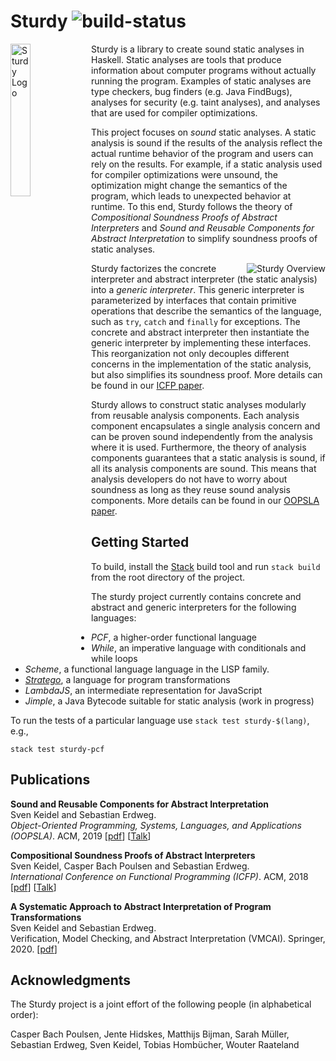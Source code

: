 # Sturdy ![build-status](https://travis-ci.org/svenkeidel/sturdy.svg?branch=master)

<img align="left" alt="Sturdy Logo" src="/logo.svg" width="25%">

Sturdy is a library to create sound static analyses in Haskell.
Static analyses are tools that produce information about computer programs without actually running the program.
Examples of static analyses are type checkers, bug finders (e.g. Java FindBugs), analyses for security (e.g. taint analyses), and analyses that are used for compiler optimizations.

This project focuses on _sound_ static analyses.
A static analysis is sound if the results of the analysis reflect the actual runtime behavior of the program and users can rely on the results.
For example, if a static analysis used for compiler optimizations were unsound, the optimization might change the semantics of the program, which leads to unexpected behavior at runtime.
To this end, Sturdy follows the theory of _Compositional Soundness Proofs of Abstract Interpreters_ and _Sound and Reusable Components for Abstract Interpretation_ to simplify soundness proofs of static analyses.

<img align="right" alt="Sturdy Overview" src="/overview.png">

Sturdy factorizes the concrete interpreter and abstract interpreter (the static analysis) into a _generic interpreter_.
This generic interpreter is parameterized by interfaces that contain primitive operations that describe the semantics of the language, such as `try`, `catch` and `finally` for exceptions.
The concrete and abstract interpreter then instantiate the generic interpreter by implementing these interfaces.
This reorganization not only decouples different concerns in the implementation of the static analysis, but also simplifies its soundness proof.
More details can be found in our [ICFP paper](https://doi.org/10.1145/3236767).

Sturdy allows to construct static analyses modularly from reusable analysis components.
Each analysis component encapsulates a single analysis concern and can be proven sound independently from the analysis where it is used.
Furthermore, the theory of analysis components guarantees that a static analysis is sound, if all its analysis components are sound.
This means that analysis developers do not have to worry about soundness as long as they reuse sound analysis components.
More details can be found in our [OOPSLA paper](https://doi.org/10.1145/3360602).

## Getting Started

To build, install the [Stack](https://www.haskellstack.org/) build tool and run `stack build` from the root directory of the project.

The sturdy project currently contains concrete and abstract and generic interpreters for the following languages:
* _PCF_, a higher-order functional language
* _While_, an imperative language with conditionals and while loops
* _Scheme_, a functional language language in the LISP family.
* [_Stratego_](https://svenkeidel.de/papers/program-trans-analysis.pdf), a language for program transformations
* _LambdaJS_, an intermediate representation for JavaScript
* _Jimple_, a Java Bytecode suitable for static analysis (work in progress)

To run the tests of a particular language use `stack test sturdy-$(lang)`, e.g.,
```
stack test sturdy-pcf
```

## Publications

**Sound and Reusable Components for Abstract Interpretation**  
Sven Keidel and Sebastian Erdweg.  
_Object-Oriented Programming, Systems, Languages, and Applications (OOPSLA)_.
ACM, 2019
[[pdf](https://doi.org/10.1145/3360602)]
[[Talk](https://youtu.be/uCM54R3ab-Q)]

**Compositional Soundness Proofs of Abstract Interpreters**  
Sven Keidel, Casper Bach Poulsen and Sebastian Erdweg.  
_International Conference on Functional Programming (ICFP)_.
ACM, 2018
[[pdf](https://doi.org/10.1145/3236767)]
[[Talk](https://www.youtube.com/watch?v=zOqSlHAMGt4)]

**A Systematic Approach to Abstract Interpretation of Program Transformations**  
Sven Keidel and Sebastian Erdweg.  
Verification, Model Checking, and Abstract Interpretation (VMCAI). Springer, 2020.
[[pdf](https://svenkeidel.de/papers/program-trans-analysis.pdf)]

## Acknowledgments

The Sturdy project is a joint effort of the following people (in alphabetical order):

Casper Bach Poulsen,
Jente Hidskes,
Matthijs Bijman,
Sarah Müller,
Sebastian Erdweg,
Sven Keidel,
Tobias Hombücher,
Wouter Raateland
